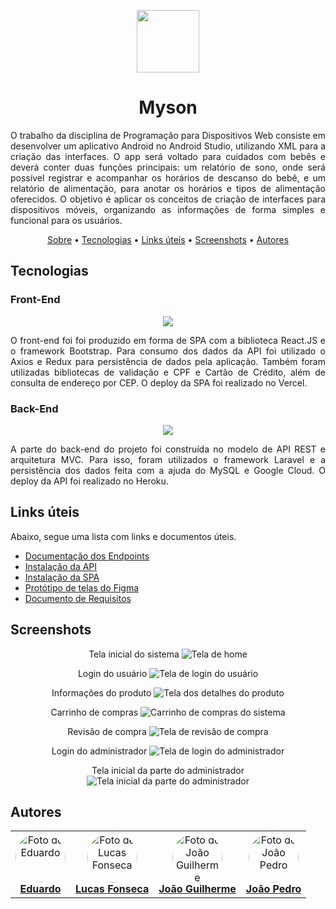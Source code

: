   <p align="center"  id="sobre"><img src="https://cdn-icons-png.flaticon.com/128/481/481705.png" height="100"/></p> 
   <h1 align="center">Myson</h1>
   
<p align="justify">
  O trabalho da disciplina de Programação para Dispositivos Web consiste em desenvolver um aplicativo Android no Android Studio, utilizando XML para a criação das interfaces. O app será voltado para cuidados com bebês e deverá conter duas funções principais: um relatório de sono, onde será possível registrar e acompanhar os horários de descanso do bebê, e um relatório de alimentação, para anotar os horários e tipos de alimentação oferecidos. O objetivo é aplicar os conceitos de criação de interfaces para dispositivos móveis, organizando as informações de forma simples e funcional para os usuários.
</p>

<p align="center">
  <a href="#sobre">Sobre</a> •
  <a href="#tecnologias">Tecnologias</a> •
  <a href="#links">Links úteis</a> •
  <a href="#screenshots">Screenshots</a> •
  <a href="#autores">Autores</a>
</p>

<h2 id="tecnologias">Tecnologias</h2>

<h3>Front-End</h3>
<p align="center">
  <img src="dadadada" />
</p>

<p align="justify">
    O front-end foi foi produzido em forma de SPA com a biblioteca
    React.JS e o framework Bootstrap. Para consumo dos dados da API foi
    utilizado o Axios e Redux para persistência de dados pela aplicação.
    Também foram utilizadas bibliotecas de validação e CPF e Cartão de
    Crédito, além de consulta de endereço por CEP. O deploy da SPA foi realizado no Vercel.
</p>

<h3>Back-End</h3>

<p align="center">
  <img src="#" />
</p>

<p align="justify">
    A parte do back-end do projeto foi construída no modelo de API REST e
    arquitetura MVC. Para isso, foram utilizados o framework Laravel e a
    persistência dos dados feita com a ajuda do MySQL e Google Cloud. O deploy da API foi realizado no Heroku.
</p>

<h2 id="links">Links úteis</h2>

Abaixo, segue uma lista com links e documentos úteis.

- <a href="https://github.com/WebII-2020-2/BEE/blob/main/docs/documentacaoEndpoints.md">Documentação dos Endpoints</a>
- <a href="https://github.com/WebII-2020-2/BEE/blob/main/docs/deployAPI.md">Instalação da API</a>
- <a href="https://github.com/WebII-2020-2/BEE/blob/main/docs/deploySPA.md">Instalação da SPA</a>
- <a href="https://www.figma.com/design/umNAXKs3sbiyEMQfvj7YTi/Myson?node-id=0-1&p=f&t=hE5MYPWryepqeOzF-0">Protótipo de telas do Figma</a>
- <a href="https://github.com/WebII-2020-2/BEE/blob/main/docs/documentoDeRequisitos.pdf">Documento de Requisitos</a>

<h2 id="screenshots">Screenshots</h2>

<div align="center">

Tela inicial do sistema
<img src="" alt="Tela de home" />

Login do usuário
<img src="./screenshots/login-user.png" alt="Tela de login do usuário" />

Informações do produto
<img src="./screenshots/product-bee.png" alt="Tela dos detalhes do produto" />

Carrinho de compras
<img src="./screenshots/cart-bee.png" alt="Carrinho de compras do sistema" />

Revisão de compra
<img src="./screenshots/shopping-bee.png" alt="Tela de revisão de compra" />

Login do administrador
<img src="./screenshots/login-admin.png" alt="Tela de login do administrador" />

Tela inicial da parte do administrador
<img src="./screenshots/home-admin.png" alt="Tela inicial da parte do administrador" />
</div>

<h2 id="autores">Autores</h2>

<table align="center">
    <tr>
        <td align="center">
            <a href="https://github.com/PedroDiOliveira">
                <img style="border-radius: 50%;" src="https://avatars.githubusercontent.com/u/126473107?v=4" width="80px;" alt="Foto de Eduardo"/>
                <br/>
                <b>Eduardo</b>
            </a>
        </td>
        <td align="center">
            <a href="https://github.com/lucas19fonseca">
                <img style="border-radius: 50%;" src="https://avatars.githubusercontent.com/u/126473218?s=400&u=2f5a424572b24dac442e7a193d05f341f6e6f880&v=4" width="80px;" alt="Foto de Lucas Fonseca"/>
                <br/>
                <b>Lucas Fonseca</b>
            </a>
        </td>
        <td align="center">
            <a href="https://github.com/PedroDelgo">
                <img style="border-radius: 50%;" src="https://avatars.githubusercontent.com/u/126472951?v=4" width="80px;" alt="Foto de João Guilherme"/>
                <br/>
                <b>João Guilherme</b>
            </a>
        </td>
        <td align="center">
            <a href="https://github.com/gabriellima-4">
                <img style="border-radius: 50%;" src="https://avatars.githubusercontent.com/u/126473024?v=4" width="80px;" alt="Foto de João Pedro"/>
                <br/>
                <b>João Pedro</b>
            </a>
        </td>
    </tr>
</table>
